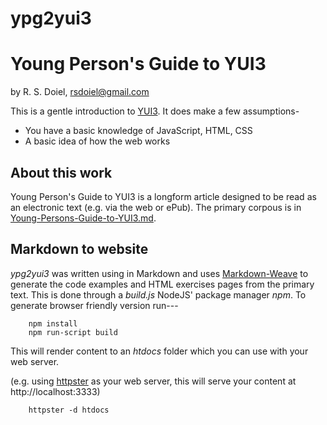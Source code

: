 ypg2yui3
========

# Young Person's Guide to YUI3

by R. S. Doiel, <rsdoiel@gmail.com>

This is a gentle introduction to [YUI3][]. It does make a few assumptions-

* You have a basic knowledge of JavaScript, HTML, CSS
* A basic idea of how the web works

## About this work

Young Person's Guide to YUI3 is a longform article designed to be read as an 
electronic text (e.g. via the web or ePub). The primary corpous is in 
[Young-Persons-Guide-to-YUI3.md](Young-Persons-Guide-to-YUI3.md).


## Markdown to website

_ypg2yui3_ was written using in Markdown and uses [Markdown-Weave](http://github.com/rsdoiel/mweave)
to generate the code examples and HTML exercises pages from the primary text. This is
done through a _build.js_ NodeJS' package manager _npm_. To generate browser friendly version run---

```Shell
    npm install
    npm run-script build
```

This will render content to an _htdocs_ folder which you can use with your web server.

(e.g. using [httpster](https://github.com/SimbCo/httpster)
as your web server, this will serve your content at http://localhost:3333)

```shell
    httpster -d htdocs
```

[YUI3]: http://yuilibrary.com "YUI3 is a JavaScript framework"


